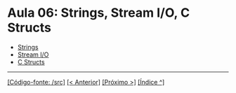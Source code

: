 # Aula 06: Strings, Stream I/O, C Structs

- [Strings](../../cpp/1_11_strings_idx.md)
- [Stream I/O](../../cpp/1_07_basic_io_idx.md)
- [C Structs](https://www.w3schools.com/c/c_structs.php)

___
[[Código-fonte: /src]](./src)   [[< Anterior]](../aula05/aula05.md) [[Próximo >]](../aula07/aula07.md)  [[Índice ^]](../../README.md)


